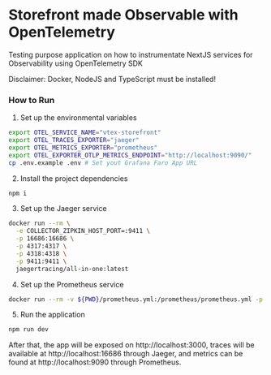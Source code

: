 # Storefront made Observable with OpenTelemetry

Testing purpose application on how to instrumentate NextJS services for Observability using OpenTelemetry SDK

Disclaimer: Docker, NodeJS and TypeScript must be installed!

### How to Run

1. Set up the environmental variables
```sh
export OTEL_SERVICE_NAME="vtex-storefront"
export OTEL_TRACES_EXPORTER="jaeger"
export OTEL_METRICS_EXPORTER="prometheus"
export OTEL_EXPORTER_OTLP_METRICS_ENDPOINT="http://localhost:9090/"
cp .env.example .env # Set yout Grafana Faro App URL
```

2. Install the project dependencies
```sh
npm i
```

3. Set up the Jaeger service
```sh
docker run --rm \
  -e COLLECTOR_ZIPKIN_HOST_PORT=:9411 \
  -p 16686:16686 \
  -p 4317:4317 \
  -p 4318:4318 \
  -p 9411:9411 \
  jaegertracing/all-in-one:latest
```

4. Set up the Prometheus service
```sh
docker run --rm -v ${PWD}/prometheus.yml:/prometheus/prometheus.yml -p 9090:9090 prom/prometheus --enable-feature=otlp-write-receive
```

5. Run the application
```sh
npm run dev
```

After that, the app will be exposed on <a>http://localhost:3000</a>, traces will be available at <a>http://localhost:16686</a> through Jaeger, and metrics can be found at <a>http://localhost:9090</a> through Prometheus.